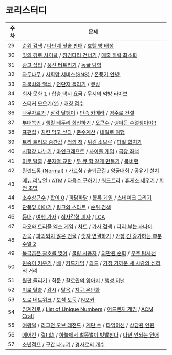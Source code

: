 # 코리스터디

| 주차  | 문제                                                                                                                                                                                                                                                                                                                            |
| --- | ----------------------------------------------------------------------------------------------------------------------------------------------------------------------------------------------------------------------------------------------------------------------------------------------------------------------------- |
| 29  | [순위 검색](https://school.programmers.co.kr/learn/courses/30/lessons/72412) / [다단계 칫솔 판매](https://school.programmers.co.kr/learn/courses/30/lessons/77486) / [호텔 방 배정](https://school.programmers.co.kr/learn/courses/30/lessons/64063)                                                                                          |
| 30  | [빛의 경로 사이클](https://school.programmers.co.kr/learn/courses/30/lessons/86052) / [징검다리 건너기](https://school.programmers.co.kr/learn/courses/30/lessons/64062) / [매출 하락 최소화](https://school.programmers.co.kr/learn/courses/30/lessons/72416)                                                                                     |
| 31  | [광고 삽입](https://school.programmers.co.kr/learn/courses/30/lessons/72414) / [풍선 터트리기](https://school.programmers.co.kr/learn/courses/30/lessons/68646) / [동굴 탐험](https://school.programmers.co.kr/learn/courses/30/lessons/67260)                                                                                              |
| 32  | [자두나무](https://www.acmicpc.net/problem/2240) / [사회망 서비스(SNS)](https://www.acmicpc.net/problem/2533) / [온풍기 안녕!](https://www.acmicpc.net/problem/23289)                                                                                                                                                                        |
| 33  | [자물쇠와 열쇠](https://school.programmers.co.kr/learn/courses/30/lessons/60059) / [전단지 돌리기](https://www.acmicpc.net/problem/19542) / [큐빙](https://www.acmicpc.net/problem/5373)                                                                                                                                                    |
| 34  | [회사 문화 1](https://www.acmicpc.net/problem/14267) / [합승 택시 요금](https://school.programmers.co.kr/learn/courses/30/lessons/72413) / [무지의 먹방 라이브](https://school.programmers.co.kr/learn/courses/30/lessons/42891)                                                                                                                |
| 35  | [스티커 모으기(2)](https://school.programmers.co.kr/learn/courses/30/lessons/12971) / [매칭 점수](https://school.programmers.co.kr/learn/courses/30/lessons/42893)                                                                                                                                                                      |
| 36  | [나무자르기](https://www.acmicpc.net/problem/2805) / [삼각 달팽이](https://school.programmers.co.kr/learn/courses/30/lessons/68645) / [단속 카메라](https://school.programmers.co.kr/learn/courses/30/lessons/42884) / [경주로 건설](https://school.programmers.co.kr/learn/courses/30/lessons/67259)                                             |
| 37  | [부대복귀](https://school.programmers.co.kr/learn/courses/30/lessons/132266) / [행렬 테두리 회전하기](https://school.programmers.co.kr/learn/courses/30/lessons/77485) / [오큰수](https://www.acmicpc.net/problem/17298) / [랭퍼든 수열쟁이야!!](https://www.acmicpc.net/problem/15918)                                                               |
| 38  | [표편집](https://school.programmers.co.kr/learn/courses/30/lessons/81303) / [치킨 먹고 싶다](https://www.acmicpc.net/problem/13199) / [촌수계산](https://www.acmicpc.net/problem/2644) / [내일로 여행](https://www.acmicpc.net/problem/13168)                                                                                                   |
| 39  | [트리 트리오 중간값](https://school.programmers.co.kr/learn/courses/30/lessons/68937) / [적의 적](https://www.acmicpc.net/problem/12893) / [튀김 소보루](https://www.acmicpc.net/problem/12842) / [파일 합치기](https://www.acmicpc.net/problem/11066)                                                                                             |
| 40  | [시험장 나누기](https://school.programmers.co.kr/learn/courses/30/lessons/81305) / [마인크래프트](https://www.acmicpc.net/problem/18111) / [사이클 게임](https://www.acmicpc.net/problem/20040) / [극장 좌석](https://www.acmicpc.net/problem/2302)                                                                                                |
| 41  | [미로 탈출](https://school.programmers.co.kr/learn/courses/30/lessons/81304) / [문자열 교환](https://www.acmicpc.net/problem/1522) / [두 큐 합 같게 만들기](https://school.programmers.co.kr/learn/courses/30/lessons/118667) / [봄버맨](https://www.acmicpc.net/problem/16918)                                                                   |
| 42  | [퀼린드롬 (Normal)](https://www.acmicpc.net/problem/20423) / [가르침](https://www.acmicpc.net/problem/1062) / [출퇴근길](https://softeer.ai/practice/info.do?idx=1&eid=1529) / [양궁대회](https://school.programmers.co.kr/learn/courses/30/lessons/92342) / [공유기 설치](https://www.acmicpc.net/problem/2110)                                  |
| 43  | [메뉴 리뉴얼](https://school.programmers.co.kr./learn/courses/30/lessons/72411) / [ATM](https://www.acmicpc.net/problem/11399) / [다음수 구하기](https://www.acmicpc.net/problem/2697) / [쿼드트리](https://www.acmicpc.net/problem/1992) / [휴게소 세우기](https://www.acmicpc.net/problem/1477) / [회전 초밥](https://www.acmicpc.net/problem/15961) |
| 44  | [소수상근수](https://www.acmicpc.net/problem/9421) / [합이 0](https://www.acmicpc.net/problem/3151) / [파닭파닭](https://www.acmicpc.net/problem/14627) / [블록 게임](https://school.programmers.co.kr/learn/courses/30/lessons/42894) / [스네이크 그리기](https://www.acmicpc.net/problem/27513)                                                   |
| 45  | [단풍잎 이야기](https://www.acmicpc.net/problem/16457) / [링크와 스타트](https://www.acmicpc.net/problem/15661) / [순위 검색](https://school.programmers.co.kr/learn/courses/30/lessons/72412)                                                                                                                                                |
| 46  | [등대](https://school.programmers.co.kr/learn/courses/30/lessons/133500) / [여행 가자](https://www.acmicpc.net/problem/1976) / [직사각형 피자](https://www.acmicpc.net/problem/28081) / [LCA](https://www.acmicpc.net/problem/11437)                                                                                                      |
| 47  | [다오와 트리플 멕스 게임](https://www.acmicpc.net/problem/25346) / [차트](https://www.acmicpc.net/problem/1239) / [가사 검색](https://school.programmers.co.kr/learn/courses/30/lessons/60060) / [피리 부는 사나이](https://www.acmicpc.net/problem/16724)                                                                                           |
| 48  | [반음](https://www.acmicpc.net/problem/2034) / [파괴되지 않은 건물](https://school.programmers.co.kr/learn/courses/30/lessons/92344) / [숫자 연결하기](https://www.acmicpc.net/problem/1323) / [가장 긴 증가하는 부분 수열 2](https://www.acmicpc.net/problem/12015)                                                                                     |
| 49  | [북극곰은 괄호를 찢어](https://www.acmicpc.net/problem/25918) / [불량 사용자](https://school.programmers.co.kr/learn/courses/30/lessons/64064) / [외판원 순회](https://www.acmicpc.net/problem/2098) / [우주 탐사선](https://www.acmicpc.net/problem/17182)                                                                                           |
| 50  | [원숭이 키우기](https://www.acmicpc.net/problem/1423) / [배](https://www.acmicpc.net/problem/2853) / [카드게임](https://www.acmicpc.net/problem/10835) / [와드](https://www.acmicpc.net/problem/23747) / [가장 가까운 세 사람의 심리적 거리](https://www.acmicpc.net/problem/20529)                                                                      |
| 51  | [원판 돌리기](https://www.acmicpc.net/problem/17822) / [회문](https://www.acmicpc.net/problem/17609) / [할로윈의 양아치](https://www.acmicpc.net/problem/20303) / [행성 터널](https://www.acmicpc.net/problem/2887)                                                                                                                             |
| 52  | [미로 탈출](https://www.acmicpc.net/problem/14923) / [감시](https://www.acmicpc.net/problem/15683) / [탈옥](https://www.acmicpc.net/problem/9376) / [지구 온난화](https://www.acmicpc.net/problem/5212)                                                                                                                                    |
| 53  | [도로 네트워크](https://www.acmicpc.net/problem/3176) / [보석 도둑](https://www.acmicpc.net/problem/1202) / [N포커](https://www.acmicpc.net/problem/16565)                                                                                                                                                                                |
| 54  | [임계경로](https://www.acmicpc.net/problem/1948) / [List of Unique Numbers](https://www.acmicpc.net/problem/13144) / [어드벤처 게임](https://www.acmicpc.net/problem/2310) / [ACM Craft](https://www.acmicpc.net/problem/1005)                                                                                                          |
| 55  | [여왕벌](https://www.acmicpc.net/problem/10836) / [리그전 오브 레전드](https://www.acmicpc.net/problem/23327) / [계단 수](https://www.acmicpc.net/problem/1562) / [타임머신](https://www.acmicpc.net/problem/11657) / [상담원 인원](https://school.programmers.co.kr/learn/courses/30/lessons/214288)                                                |
| 56  | [에어컨](https://school.programmers.co.kr/learn/courses/30/lessons/214289) / [결! 합!](https://www.acmicpc.net/problem/16722) / [하늘에서 별똥별이 빗발친다](https://www.acmicpc.net/problem/14658) / [나만 안되는 연애](https://www.acmicpc.net/problem/14621)                                                                                       |
| 57  | [소년점프](https://www.acmicpc.net/problem/16469) / [구간 나누기](https://www.acmicpc.net/problem/2228) / [경사로의 개수](https://school.programmers.co.kr/learn/courses/30/lessons/214290)                                                                                                                                                  |
